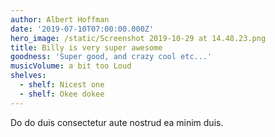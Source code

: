 ```yaml
---
author: Albert Hoffman
date: '2019-07-10T07:00:00.000Z'
hero_image: /static/Screenshot 2019-10-29 at 14.48.23.png
title: Billy is very super awesome
goodness: 'Super good, and crazy cool etc...'
musicVolume: a bit too Loud
shelves:
  - shelf: Nicest one
  - shelf: Okee dokee
---
```


Do do duis consectetur aute nostrud ea minim duis.